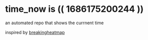 # time_now is (( 1686175200244 ))

an automated repo that shows the currnent time

inspired by [breakingheatmap](https://github.com/breakingheatmap/breakingheatmap)